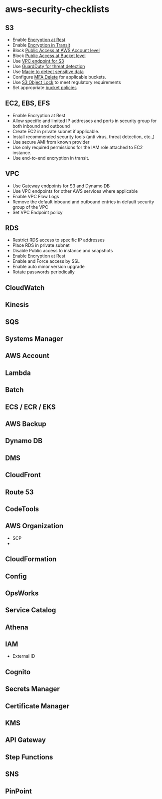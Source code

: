 # aws-security-checklists


## S3
* Enable [Encryption at Rest](https://docs.aws.amazon.com/AmazonS3/latest/userguide/bucket-encryption.html)
* Enable [Encryption in Transit](https://aws.amazon.com/premiumsupport/knowledge-center/s3-bucket-policy-for-config-rule/)
* Block [Public Access at AWS Account level](https://aws.amazon.com/s3/features/block-public-access/)
* Block [Public Access at Bucket level](https://aws.amazon.com/s3/features/block-public-access/)
* Use [VPC endpoint for S3](https://docs.aws.amazon.com/vpc/latest/privatelink/vpc-endpoints-s3.html)
* Use [GuardDuty for threat detection](https://aws.amazon.com/blogs/aws/new-using-amazon-guardduty-to-protect-your-s3-buckets/)
* Use [Macie to detect sensitive data](https://aws.amazon.com/blogs/aws/new-enhanced-amazon-macie-now-available/)
* Configure [MFA Delete](https://docs.amazonaws.cn/en_us/AmazonS3/latest/userguide/MultiFactorAuthenticationDelete.html) for applicable buckets.
* Use [S3 Object Lock](https://docs.amazonaws.cn/en_us/AmazonS3/latest/userguide/object-lock.html) to meet regulatory requirements
* Set appropriate [bucket policies](https://docs.aws.amazon.com/AmazonS3/latest/userguide/example-bucket-policies.html)

## EC2, EBS, EFS
* Enable Encryption at Rest
* Allow specific and limited IP addresses and ports in security group for both inbound and outbound
* Create EC2 in private subnet if applicable.
* Install recommended security tools (anti virus, threat detection, etc.,)
* Use secure AMI from known provider
* Use only required permissions for the IAM role attached to EC2 instance.
* Use end-to-end encryption in transit.

## VPC
* Use Gateway endpoints for S3 and Dynamo DB
* Use VPC endpoints for other AWS services where applicable
* Enable VPC Flow Logs
* Remove the default inbound and outbound entries in default security group of the VPC
* Set VPC Endpoint policy

## RDS
* Restrict RDS access to specific IP addresses
* Place RDS in private subnet
* Disable Public access to instance and snapshots
* Enable Encryption at Rest
* Enable and Force access by SSL
* Enable auto minor version upgrade
* Rotate passwords periodically

## CloudWatch

## Kinesis

## SQS

## Systems Manager

## AWS Account

## Lambda

## Batch

## ECS / ECR / EKS

## AWS Backup

## Dynamo DB

## DMS

## CloudFront

## Route 53

## CodeTools

## AWS Organization
* SCP
* 

## CloudFormation

## Config

## OpsWorks

## Service Catalog

## Athena

## IAM
* External ID

## Cognito

## Secrets Manager

## Certificate Manager

## KMS

## API Gateway

## Step Functions

## SNS

## PinPoint

## 
